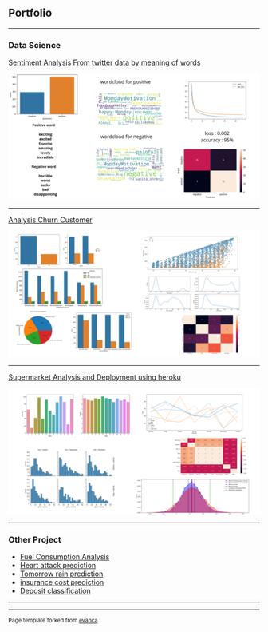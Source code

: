 ## Portfolio

---

### Data Science

[Sentiment Analysis From twitter data by meaning of words](https://github.com/dhanandipta/data_science_project/blob/main/Sentiment_Analysis_I_Made_Dhanan_Pradipta.ipynb)

<img src="images/raw.png?raw=true"/>

---
[Analysis Churn Customer](https://github.com/dhanandipta/data_science_project/blob/main/churn_customer_I_Made_Dhanan_Pradipta.ipynb)

<img src="images/churn.png?raw=true"/>

---
[Supermarket Analysis and Deployment using heroku](https://dhanan-pradipta-ftds-001-p0m1.herokuapp.com/)

<img src="images/supermarket.png?raw=true"/>

---

### Other Project

- [Fuel Consumption Analysis](https://github.com/dhanandipta/data_science_project/blob/main/autompg_i_made_dhanan_pradipta.ipynb)
- [Heart attack prediction](https://github.com/dhanandipta/data_science_project/blob/main/cvd_failure_predict_rfc_gdb.ipynb)
- [Tomorrow rain prediction](https://github.com/dhanandipta/data_science_project/blob/main/logreg_svm_rain_tomorrow.ipynb)
- [insurance cost prediction](https://github.com/dhanandipta/data_science_project/blob/main/linreg_predict_insurance_cost.ipynb)
- [Deposit classification](https://github.com/dhanandipta/data_science_project/blob/main/multiple_model_clf_deposit.ipynb)

---




---
<p style="font-size:11px">Page template forked from <a href="https://github.com/evanca/quick-portfolio">evanca</a></p>
<!-- Remove above link if you don't want to attibute -->
